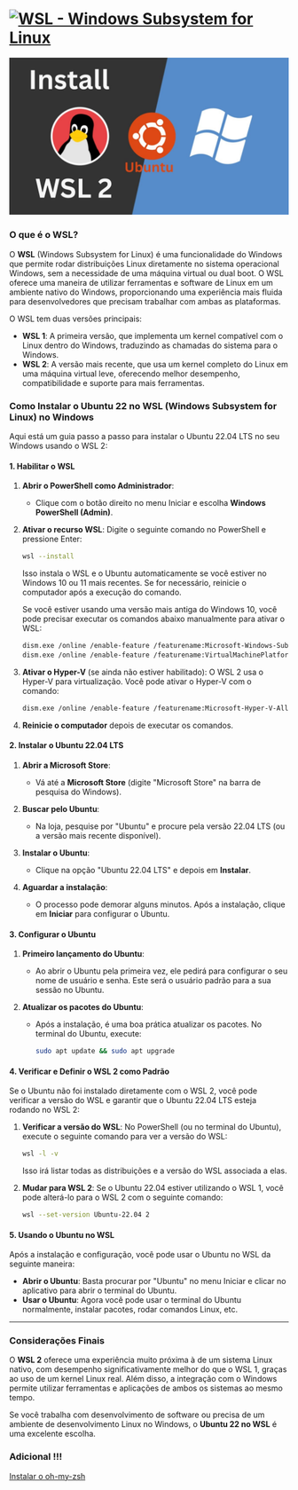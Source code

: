 # [![WSL - Windows Subsystem for Linux](https://readme-typing-svg.demolab.com?font=Fira+Code&pause=1000&width=435&lines=WSL+-+Windows+Subsystem+for+Linux)](https://git.io/typing-svg)

<div align="center">
   <img src="wsl.jpg">
</div>

### O que é o WSL?

O **WSL** (Windows Subsystem for Linux) é uma funcionalidade do Windows que permite rodar distribuições Linux diretamente no sistema operacional Windows, sem a necessidade de uma máquina virtual ou dual boot. O WSL oferece uma maneira de utilizar ferramentas e software de Linux em um ambiente nativo do Windows, proporcionando uma experiência mais fluida para desenvolvedores que precisam trabalhar com ambas as plataformas.

O WSL tem duas versões principais:
- **WSL 1**: A primeira versão, que implementa um kernel compatível com o Linux dentro do Windows, traduzindo as chamadas do sistema para o Windows.
- **WSL 2**: A versão mais recente, que usa um kernel completo do Linux em uma máquina virtual leve, oferecendo melhor desempenho, compatibilidade e suporte para mais ferramentas.

### Como Instalar o Ubuntu 22 no WSL (Windows Subsystem for Linux) no Windows

Aqui está um guia passo a passo para instalar o Ubuntu 22.04 LTS no seu Windows usando o WSL 2:

#### 1. Habilitar o WSL

1. **Abrir o PowerShell como Administrador**:
   - Clique com o botão direito no menu Iniciar e escolha **Windows PowerShell (Admin)**.

2. **Ativar o recurso WSL**:
   Digite o seguinte comando no PowerShell e pressione Enter:
   ```bash
   wsl --install
   ```
   Isso instala o WSL e o Ubuntu automaticamente se você estiver no Windows 10 ou 11 mais recentes. Se for necessário, reinicie o computador após a execução do comando.

   Se você estiver usando uma versão mais antiga do Windows 10, você pode precisar executar os comandos abaixo manualmente para ativar o WSL:
   ```bash
   dism.exe /online /enable-feature /featurename:Microsoft-Windows-Subsystem-Linux /all /norestart
   dism.exe /online /enable-feature /featurename:VirtualMachinePlatform /all /norestart
   ```

3. **Ativar o Hyper-V** (se ainda não estiver habilitado):
   O WSL 2 usa o Hyper-V para virtualização. Você pode ativar o Hyper-V com o comando:
   ```bash
   dism.exe /online /enable-feature /featurename:Microsoft-Hyper-V-All /all /norestart
   ```

4. **Reinicie o computador** depois de executar os comandos.

#### 2. Instalar o Ubuntu 22.04 LTS

1. **Abrir a Microsoft Store**:
   - Vá até a **Microsoft Store** (digite "Microsoft Store" na barra de pesquisa do Windows).

2. **Buscar pelo Ubuntu**:
   - Na loja, pesquise por "Ubuntu" e procure pela versão 22.04 LTS (ou a versão mais recente disponível).

3. **Instalar o Ubuntu**:
   - Clique na opção "Ubuntu 22.04 LTS" e depois em **Instalar**.

4. **Aguardar a instalação**:
   - O processo pode demorar alguns minutos. Após a instalação, clique em **Iniciar** para configurar o Ubuntu.

#### 3. Configurar o Ubuntu

1. **Primeiro lançamento do Ubuntu**:
   - Ao abrir o Ubuntu pela primeira vez, ele pedirá para configurar o seu nome de usuário e senha. Este será o usuário padrão para a sua sessão no Ubuntu.

2. **Atualizar os pacotes do Ubuntu**:
   - Após a instalação, é uma boa prática atualizar os pacotes. No terminal do Ubuntu, execute:
     ```bash
     sudo apt update && sudo apt upgrade
     ```

#### 4. Verificar e Definir o WSL 2 como Padrão

Se o Ubuntu não foi instalado diretamente com o WSL 2, você pode verificar a versão do WSL e garantir que o Ubuntu 22.04 LTS esteja rodando no WSL 2:

1. **Verificar a versão do WSL**:
   No PowerShell (ou no terminal do Ubuntu), execute o seguinte comando para ver a versão do WSL:
   ```bash
   wsl -l -v
   ```
   Isso irá listar todas as distribuições e a versão do WSL associada a elas.

2. **Mudar para WSL 2**:
   Se o Ubuntu 22.04 estiver utilizando o WSL 1, você pode alterá-lo para o WSL 2 com o seguinte comando:
   ```bash
   wsl --set-version Ubuntu-22.04 2
   ```

#### 5. Usando o Ubuntu no WSL

Após a instalação e configuração, você pode usar o Ubuntu no WSL da seguinte maneira:

- **Abrir o Ubuntu**: Basta procurar por "Ubuntu" no menu Iniciar e clicar no aplicativo para abrir o terminal do Ubuntu.
- **Usar o Ubuntu**: Agora você pode usar o terminal do Ubuntu normalmente, instalar pacotes, rodar comandos Linux, etc.

---

### Considerações Finais

O **WSL 2** oferece uma experiência muito próxima à de um sistema Linux nativo, com desempenho significativamente melhor do que o WSL 1, graças ao uso de um kernel Linux real. Além disso, a integração com o Windows permite utilizar ferramentas e aplicações de ambos os sistemas ao mesmo tempo.

Se você trabalha com desenvolvimento de software ou precisa de um ambiente de desenvolvimento Linux no Windows, o **Ubuntu 22 no WSL** é uma excelente escolha.

### Adicional !!!

[Instalar o oh-my-zsh](oh-my-zsh.md)